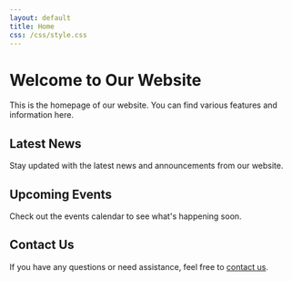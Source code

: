 ```yaml
---
layout: default
title: Home
css: /css/style.css
---
```


# Welcome to Our Website

This is the homepage of our website. You can find various features and information here.

## Latest News

Stay updated with the latest news and announcements from our website.

## Upcoming Events

Check out the events calendar to see what's happening soon.

## Contact Us

If you have any questions or need assistance, feel free to [contact us](/contact).

